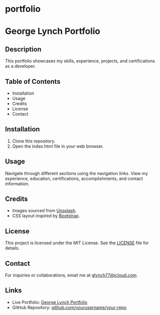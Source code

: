 # portfolio
# George Lynch Portfolio

## Description
This portfolio showcases my skills, experience, projects, and certifications as a developer.

## Table of Contents
- Installation
- Usage
- Credits
- License
- Contact

## Installation
1. Clone this repository.
2. Open the index.html file in your web browser.

## Usage
Navigate through different sections using the navigation links. View my experience, education, certifications, accomplishments, and contact information.

## Credits
- Images sourced from [Unsplash](https://unsplash.com/).
- CSS layout inspired by [Bootstrap](https://getbootstrap.com/).

## License
This project is licensed under the MIT License. See the [LICENSE](LICENSE) file for details.

## Contact
For inquiries or collaborations, email me at glynch77@icloud.com.

## Links
- Live Portfolio: [George Lynch Portfolio](https://example.com)
- GitHub Repository: [github.com/yourusername/your-repo](https://github.com/yourusername/your-repo)
